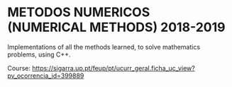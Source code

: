 # METODOS NUMERICOS (NUMERICAL METHODS) 2018-2019
Implementations of all the methods learned, to solve mathematics problems, using C++.

Course: https://sigarra.up.pt/feup/pt/ucurr_geral.ficha_uc_view?pv_ocorrencia_id=399889
